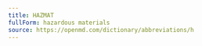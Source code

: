 ```yaml
---
title: HAZMAT
fullForm: hazardous materials
source: https://openmd.com/dictionary/abbreviations/h
---
```

